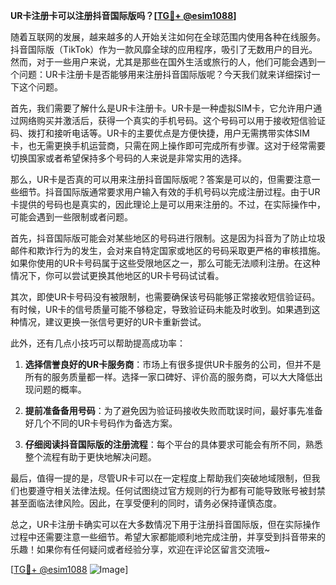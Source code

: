 **UR卡注册卡可以注册抖音国际版吗？[[TG💪+ @esim1088](https://t.me/s/esim1088)]**

随着互联网的发展，越来越多的人开始关注如何在全球范围内使用各种在线服务。抖音国际版（TikTok）作为一款风靡全球的应用程序，吸引了无数用户的目光。然而，对于一些用户来说，尤其是那些在国外生活或旅行的人，他们可能会遇到一个问题：UR卡注册卡是否能够用来注册抖音国际版呢？今天我们就来详细探讨一下这个问题。

首先，我们需要了解什么是UR卡注册卡。UR卡是一种虚拟SIM卡，它允许用户通过网络购买并激活后，获得一个真实的手机号码。这个号码可以用于接收短信验证码、拨打和接听电话等。UR卡的主要优点是方便快捷，用户无需携带实体SIM卡，也无需更换手机运营商，只需在网上操作即可完成所有步骤。这对于经常需要切换国家或者希望保持多个号码的人来说是非常实用的选择。

那么，UR卡是否真的可以用来注册抖音国际版呢？答案是可以的，但需要注意一些细节。抖音国际版通常要求用户输入有效的手机号码以完成注册过程。由于UR卡提供的号码也是真实的，因此理论上是可以用来注册的。不过，在实际操作中，可能会遇到一些限制或者问题。

首先，抖音国际版可能会对某些地区的号码进行限制。这是因为抖音为了防止垃圾邮件和欺诈行为的发生，会对来自特定国家或地区的号码采取更严格的审核措施。如果你使用的UR卡号码属于这些受限地区之一，那么可能无法顺利注册。在这种情况下，你可以尝试更换其他地区的UR卡号码试试看。

其次，即使UR卡号码没有被限制，也需要确保该号码能够正常接收短信验证码。有时候，UR卡的信号质量可能不够稳定，导致验证码未能及时收到。如果遇到这种情况，建议更换一张信号更好的UR卡重新尝试。

此外，还有几点小技巧可以帮助提高成功率：

1. **选择信誉良好的UR卡服务商**：市场上有很多提供UR卡服务的公司，但并不是所有的服务质量都一样。选择一家口碑好、评价高的服务商，可以大大降低出现问题的概率。
   
2. **提前准备备用号码**：为了避免因为验证码接收失败而耽误时间，最好事先准备好几个不同的UR卡号码作为备选方案。

3. **仔细阅读抖音国际版的注册流程**：每个平台的具体要求可能会有所不同，熟悉整个流程有助于更快地解决问题。

最后，值得一提的是，尽管UR卡可以在一定程度上帮助我们突破地域限制，但我们也要遵守相关法律法规。任何试图绕过官方规则的行为都有可能导致账号被封禁甚至面临法律风险。因此，在享受便利的同时，请务必保持谨慎态度。

总之，UR卡注册卡确实可以在大多数情况下用于注册抖音国际版，但在实际操作过程中还需要注意一些细节。希望大家都能顺利地完成注册，并享受到抖音带来的乐趣！如果你有任何疑问或者经验分享，欢迎在评论区留言交流哦~

[[TG💪+ @esim1088](https://t.me/s/esim1088) ![Image](https://i.postimg.cc/4NQfJmqS/Snipaste-2025-05-13-00-14-12.png)]